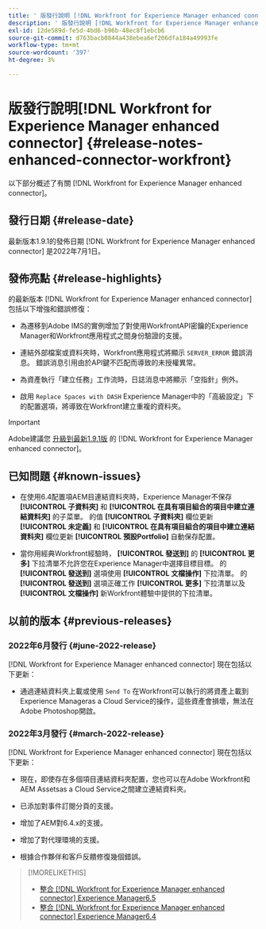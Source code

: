 ```yaml
---
title: ' 版發行說明 [!DNL Workfront for Experience Manager enhanced connector]'
description: ' 版發行說明 [!DNL Workfront for Experience Manager enhanced connector]'
exl-id: 12de589d-fe5d-4bd6-b96b-48ec8f1ebcb6
source-git-commit: d763bacb0844a438ebea6ef206dfa184a49993fe
workflow-type: tm+mt
source-wordcount: '397'
ht-degree: 3%

---
```


#  版發行說明[!DNL Workfront for Experience Manager enhanced connector] {#release-notes-enhanced-connector-workfront}

以下部分概述了有關 [!DNL Workfront for Experience Manager enhanced connector]。

## 發行日期 {#release-date}

最新版本1.9.1的發佈日期 [!DNL Workfront for Experience Manager enhanced connector] 是2022年7月1日。

## 發佈亮點 {#release-highlights}

的最新版本 [!DNL Workfront for Experience Manager enhanced connector] 包括以下增強和錯誤修復：

* 為遷移到Adobe IMS的實例增加了對使用WorkfrontAPI密鑰的Experience Manager和Workfront應用程式之間身份驗證的支援。

* 連結外部檔案或資料夾時，Workfront應用程式將顯示 `SERVER_ERROR` 錯誤消息。 錯誤消息引用由於API鍵不匹配而導致的未授權異常。

* 為資產執行「建立任務」工作流時，日誌消息中將顯示「空指針」例外。

* 啟用 `Replace Spaces with DASH` Experience Manager中的「高級設定」下的配置選項，將導致在Workfront建立重複的資料夾。

>[!IMPORTANT]
>
>Adobe建議您 [升級到最新1.9.1版](../assets/update-workfront-enhanced-connector.md) 的 [!DNL Workfront for Experience Manager enhanced connector]。

## 已知問題 {#known-issues}

* 在使用6.4配置項AEM目連結資料夾時，Experience Manager不保存 **[!UICONTROL 子資料夾]** 和 **[!UICONTROL 在具有項目組合的項目中建立連結資料夾]** 的子菜單。 的值 **[!UICONTROL 子資料夾]** 欄位更新 **[!UICONTROL 未定義]** 和 **[!UICONTROL 在具有項目組合的項目中建立連結資料夾]** 欄位更新 **[!UICONTROL 預設Portfolio]** 自動保存配置。

* 當你用經典Workfront經驗時， **[!UICONTROL 發送到]** 的 **[!UICONTROL 更多]** 下拉清單不允許您在Experience Manager中選擇目標目標。 的 **[!UICONTROL 發送到]** 選項使用 **[!UICONTROL 文檔操作]** 下拉清單。 的 **[!UICONTROL 發送到]** 選項正確工作 **[!UICONTROL 更多]** 下拉清單以及 **[!UICONTROL 文檔操作]** 新Workfront體驗中提供的下拉清單。

## 以前的版本 {#previous-releases}

### 2022年6月發行 {#june-2022-release}

[!DNL Workfront for Experience Manager enhanced connector] 現在包括以下更新：

* 通過連結資料夾上載或使用 `Send To` 在Workfront可以執行的將資產上載到Experience Manageras a Cloud Service的操作，這些資產會損壞，無法在Adobe Photoshop開啟。

### 2022年3月發行 {#march-2022-release}

[!DNL Workfront for Experience Manager enhanced connector] 現在包括以下更新：

* 現在，即使存在多個項目連結資料夾配置，您也可以在Adobe Workfront和AEM Assetsas a Cloud Service之間建立連結資料夾。

* 已添加對事件訂閱分頁的支援。

* 增加了AEM對6.4.x的支援。

* 增加了對代理環境的支援。

* 根據合作夥伴和客戶反饋修復幾個錯誤。

>[!MORELIKETHIS]
>
>* [整合 [!DNL Workfront for Experience Manager enhanced connector] Experience Manager6.5](https://experienceleague.adobe.com/docs/experience-manager-65/assets/integrations/workfront-integrations.html?lang=en)
>* [整合 [!DNL Workfront for Experience Manager enhanced connector] Experience Manager6.4](https://experienceleague.adobe.com/docs/experience-manager-64/assets/integrations/workfront-integrations.html?lang=en)

